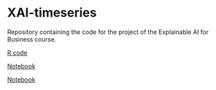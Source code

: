 
<!-- README.md is generated from README.Rmd. Please edit that file -->

# XAI-timeseries

Repository containing the code for the project of the Explainable AI for
Business course.

[R code](R/xai_ts.R)

[Notebook](report/xai_ts.qmd)

[Notebook](https://marcozanotti.github.io/XAI-timeseries/report/xai_ts.html)
